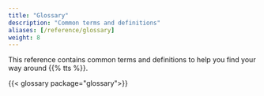 ```yaml
---
title: "Glossary"
description: "Common terms and definitions"
aliases: [/reference/glossary]
weight: 8
---
```


This reference contains common terms and definitions to help you find your way around {{% tts %}}.

<!--more-->

<!-- terms come from /data/glossary. -->

{{< glossary package="glossary">}}
